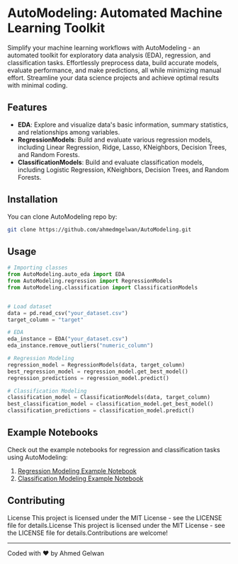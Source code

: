 # AutoModeling: Automated Machine Learning Toolkit

Simplify your machine learning workflows with AutoModeling - an automated toolkit for exploratory data analysis (EDA), regression, and classification tasks. Effortlessly preprocess data, build accurate models, evaluate performance, and make predictions, all while minimizing manual effort. Streamline your data science projects and achieve optimal results with minimal coding.

## Features

- **EDA**: Explore and visualize data's basic information, summary statistics, and relationships among variables.
- **RegressionModels**: Build and evaluate various regression models, including Linear Regression, Ridge, Lasso, KNeighbors, Decision Trees, and Random Forests.
- **ClassificationModels**: Build and evaluate classification models, including Logistic Regression, KNeighbors, Decision Trees, and Random Forests.

## Installation

You can clone AutoModeling repo by:

```bash
git clone https://github.com/ahmedmgelwan/AutoModeling.git
```

## Usage

```python
# Importing classes
from AutoModeling.auto_eda import EDA
from AutoModeling.regression import RegressionModels
from AutoModeling.classification import ClassificationModels


# Load dataset
data = pd.read_csv("your_dataset.csv")
target_column = "target"

# EDA
eda_instance = EDA("your_dataset.csv")
eda_instance.remove_outliers("numeric_column")

# Regression Modeling
regression_model = RegressionModels(data, target_column)
best_regression_model = regression_model.get_best_model()
regression_predictions = regression_model.predict()

# Classification Modeling
classification_model = ClassificationModels(data, target_column)
best_classification_model = classification_model.get_best_model()
classification_predictions = classification_model.predict()
```

## Example Notebooks

Check out the example notebooks for regression and classification tasks using AutoModeling:

1. [Regression Modeling Example Notebook](https://www.kaggle.com/code/ahmedmgelwan/automate-insurance-prediction-by-automodeling)
2. [Classification Modeling Example Notebook](https://www.kaggle.com/code/ahmedmgelwan/automate-loan-approval-prediction-by-automodeling)

## Contributing

License
This project is licensed under the MIT License - see the LICENSE file for details.License
This project is licensed under the MIT License - see the LICENSE file for details.Contributions are welcome!

------

Coded with ❤️ by Ahmed Gelwan